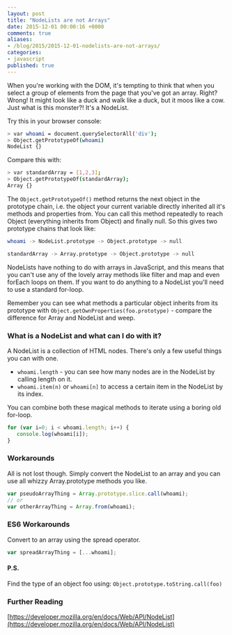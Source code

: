 ```yaml
---
layout: post
title: "NodeLists are not Arrays"
date: 2015-12-01 00:00:16 +0000
comments: true
aliases:
- /blog/2015/2015-12-01-nodelists-are-not-arrays/
categories:
- javascript
published: true
---
```


When you're working with the DOM, it's tempting to think that when you select a group of elements from the page that you've got an array. Right? Wrong! It might look like a duck and walk like a duck, but it moos like a cow. Just what is this monster?! It's a NodeList.

Try this in your browser console:

```bash
> var whoami = document.querySelectorAll('div');
> Object.getPrototypeOf(whoami)
NodeList {}
```

Compare this with:

```bash
> var standardArray = [1,2,3];
> Object.getPrototypeOf(standardArray);
Array {}
```

The `Object.getPrototypeOf()` method returns the next object in the prototype chain, i.e. the object your current variable directly inherited all it's methods and properties from. You can call this method repeatedly to reach Object (everything inherits from Object) and finally null. So this gives two prototype chains that look like:

```bash
whoami -> NodeList.prototype -> Object.prototype -> null

standardArray -> Array.prototype -> Object.prototype -> null
```

NodeLists have nothing to do with arrays in JavaScript, and this means that you can't use any of the lovely array methods like filter and map and even forEach loops on them. If you want to do anything to a NodeList you'll need to use a standard for-loop.

Remember you can see what methods a particular object inherits from its prototype with `Object.getOwnProperties(foo.prototype)` - compare the difference for Array and NodeList and weep.

### What is a NodeList and what can I do with it?

A NodeList is a collection of HTML nodes. There's only a few useful things you can with one.

* `whoami.length` - you can see how many nodes are in the NodeList by calling length on it.
* `whoami.item(n)` or `whoami[n]` to access a certain item in the NodeList by its index.

You can combine both these magical methods to iterate using a boring old for-loop.

```javascript
for (var i=0; i < whoami.length; i++) {
   console.log(whoami[i]);
}
```

### Workarounds

All is not lost though. Simply convert the NodeList to an array and you can use all whizzy Array.prototype methods you like.

```javascript
var pseudoArrayThing = Array.prototype.slice.call(whoami);
// or
var otherArrayThing = Array.from(whoami);
```

### ES6 Workarounds

Convert to an array using the spread operator.

```javascript
var spreadArrayThing = [...whoami];
```

#### P.S.

Find the type of an object foo using:
`Object.prototype.toString.call(foo)`

### Further Reading

[https://developer.mozilla.org/en/docs/Web/API/NodeList](https://developer.mozilla.org/en/docs/Web/API/NodeList)
